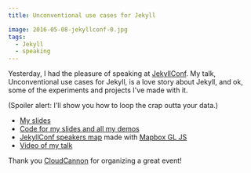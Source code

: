 ```yaml
---
title: Unconventional use cases for Jekyll

image: 2016-05-08-jekyllconf-0.jpg
tags:
  - Jekyll
  - speaking
---
```


Yesterday, I had the pleasure of speaking at [JekyllConf](http://jekyllconf.com/). My talk, Unconventional use cases for Jekyll, is a love story about Jekyll, and ok, some of the experiments and projects I've made with it.

(Spoiler alert: I'll show you how to loop the crap outta your data.)

- [My slides](https://katydecorah.com/unconventional/)
- [Code for my slides and all my demos](https://github.com/katydecorah/unconventional/)
- [JekyllConf speakers map](https://katydecorah.com/unconventional/jekyllconf/) made with [Mapbox GL JS](https://www.mapbox.com/mapbox-gl-js/api/)
- [Video of my talk](https://youtu.be/s84wFRD8vfE)

Thank you [CloudCannon](http://cloudcannon.com/) for organizing a great event!
